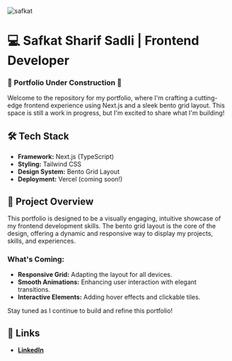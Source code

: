 
![safkat](https://github.com/user-attachments/assets/752dfff4-4b4b-4da9-a4cb-9153efc99794)

# 💻 Safkat Sharif Sadli | Frontend Developer

### 🚧 Portfolio Under Construction 🚧

Welcome to the repository for my portfolio, where I'm crafting a cutting-edge frontend experience using Next.js and a sleek bento grid layout. This space is still a work in progress, but I'm excited to share what I'm building!

## 🛠 Tech Stack

- **Framework:** Next.js (TypeScript)
- **Styling:** Tailwind CSS
- **Design System:** Bento Grid Layout
- **Deployment:** Vercel (coming soon!)

## 🚀 Project Overview

This portfolio is designed to be a visually engaging, intuitive showcase of my frontend development skills. The bento grid layout is the core of the design, offering a dynamic and responsive way to display my projects, skills, and experiences.

### What's Coming:

- **Responsive Grid:** Adapting the layout for all devices.
- **Smooth Animations:** Enhancing user interaction with elegant transitions.
- **Interactive Elements:** Adding hover effects and clickable tiles.

Stay tuned as I continue to build and refine this portfolio!

## 🔗 Links

- **[LinkedIn](https://www.linkedin.com/in/safkat-sharif-sadli/)**
